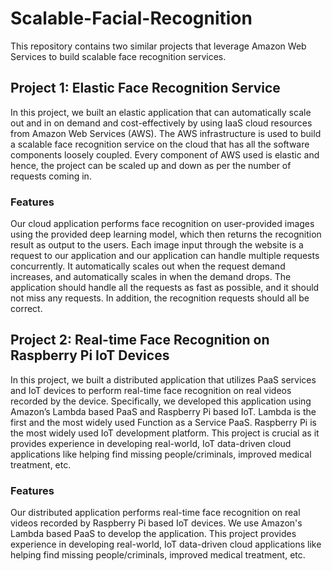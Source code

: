 # Scalable-Facial-Recognition

This repository contains two similar projects that leverage Amazon Web Services to build scalable face recognition services.

## Project 1: Elastic Face Recognition Service
In this project, we built an elastic application that can automatically scale out and in on demand and cost-effectively by using IaaS cloud resources from Amazon Web Services (AWS). The AWS infrastructure is used to build a scalable face recognition service on the cloud that has all the software components loosely coupled. Every component of AWS used is elastic and hence, the project can be scaled up and down as per the number of requests coming in.

### Features
Our cloud application performs face recognition on user-provided images using the provided deep learning model, which then returns the recognition result as output to the users.
Each image input through the website is a request to our application and our application can handle multiple requests concurrently.
It automatically scales out when the request demand increases, and automatically scales in when the demand drops.
The application should handle all the requests as fast as possible, and it should not miss any requests. In addition, the recognition requests should all be correct.

## Project 2: Real-time Face Recognition on Raspberry Pi IoT Devices
In this project, we built a distributed application that utilizes PaaS services and IoT devices to perform real-time face recognition on real videos recorded by the device. Specifically, we developed this application using Amazon’s Lambda based PaaS and Raspberry Pi based IoT. Lambda is the first and the most widely used Function as a Service PaaS. Raspberry Pi is the most widely used IoT development platform. This project is crucial as it provides experience in developing real-world, IoT data-driven cloud applications like helping find missing people/criminals, improved medical treatment, etc.

### Features
Our distributed application performs real-time face recognition on real videos recorded by Raspberry Pi based IoT devices.
We use Amazon's Lambda based PaaS to develop the application.
This project provides experience in developing real-world, IoT data-driven cloud applications like helping find missing people/criminals, improved medical treatment, etc.
